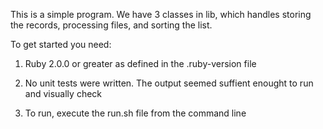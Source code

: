 This is a simple program. We have 3 classes in lib, which handles storing the records, processing files, and sorting the list.


To get started you need:

1. Ruby 2.0.0 or greater as defined in the .ruby-version file

2. No unit tests were written. The output seemed suffient enought to run and visually check

3. To run, execute the run.sh file from the command line
